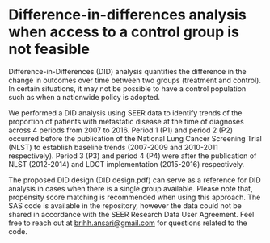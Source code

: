 # Difference-in-differences analysis when access to a control group is not feasible

Difference-in-Differences (DID) analysis quantifies the difference in the change in outcomes over time between two groups (treatment and control). In certain situations, it may not be possible to have a control population such as when a nationwide policy is adopted. 

We performed a DID analysis using SEER data to identify trends of the proportion of patients with metastatic disease at the time of diagnoses across 4 periods from 2007 to 2016. Period 1 (P1) and period 2 (P2) occurred before the publication of the National Lung Cancer Screening Trial (NLST) to establish baseline trends (2007-2009 and 2010-2011 respectively). Period 3 (P3) and period 4 (P4) were after the publication of NLST (2012-2014) and LDCT implementation (2015-2016) respectively. 

The proposed DID design (DID design.pdf) can serve as a reference for DID analysis in cases when there is a single group available. Please note that, propensity score matching is recommended when using this approach. The SAS code is available in the repository, however the data could not be shared in accordance with the SEER Research Data User Agreement. Feel free to reach out at brihh.ansari@gmail.com for questions related to the code.
